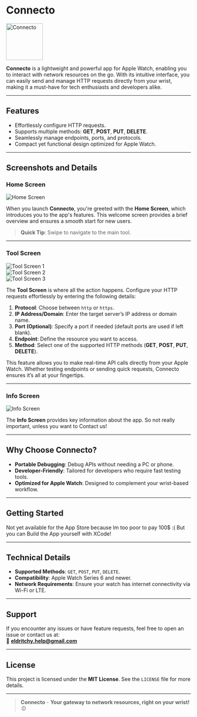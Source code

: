 
# **Connecto**  
<img src="https://github.com/wfxey/wfxey/blob/main/6.png?raw=true" alt="Connecto" width="100">


**Connecto** is a lightweight and powerful app for Apple Watch, enabling you to interact with network resources on the go. With its intuitive interface, you can easily send and manage HTTP requests directly from your wrist, making it a must-have for tech enthusiasts and developers alike.

---

## **Features**
- Effortlessly configure HTTP requests.
- Supports multiple methods: **GET**, **POST**, **PUT**, **DELETE**.
- Seamlessly manage endpoints, ports, and protocols.
- Compact yet functional design optimized for Apple Watch.

---

## **Screenshots and Details**

### **Home Screen**
![Home Screen](https://github.com/wfxey/wfxey/blob/main/5.png?raw=true)

When you launch **Connecto**, you're greeted with the **Home Screen**, which introduces you to the app's features. This welcome screen provides a brief overview and ensures a smooth start for new users.  
> **Quick Tip**: Swipe to navigate to the main tool.

---

### **Tool Screen**
![Tool Screen 1](https://github.com/wfxey/wfxey/blob/main/3.png?raw=true)  
![Tool Screen 2](https://github.com/wfxey/wfxey/blob/main/4.png?raw=true)  
![Tool Screen 3](https://github.com/wfxey/wfxey/blob/main/2.png?raw=true)

The **Tool Screen** is where all the action happens. Configure your HTTP requests effortlessly by entering the following details:

1. **Protocol**: Choose between `http` or `https`.
2. **IP Address/Domain**: Enter the target server’s IP address or domain name.
3. **Port (Optional)**: Specify a port if needed (default ports are used if left blank).
4. **Endpoint**: Define the resource you want to access.
5. **Method**: Select one of the supported HTTP methods (**GET**, **POST**, **PUT**, **DELETE**).

This feature allows you to make real-time API calls directly from your Apple Watch. Whether testing endpoints or sending quick requests, Connecto ensures it’s all at your fingertips.

---

### **Info Screen**
![Info Screen](https://github.com/wfxey/wfxey/blob/main/1.png?raw=true)

The **Info Screen** provides key information about the app. So not really important, unless you want to Contact us!

---

## **Why Choose Connecto?**
- **Portable Debugging**: Debug APIs without needing a PC or phone.  
- **Developer-Friendly**: Tailored for developers who require fast testing tools.  
- **Optimized for Apple Watch**: Designed to complement your wrist-based workflow.  

---

## **Getting Started**

Not yet available for the App Store because Im too poor to pay 100$ :(
But you can Build the App yourself with XCode!

---

## **Technical Details**
- **Supported Methods**: `GET`, `POST`, `PUT`, `DELETE`.  
- **Compatibility**: Apple Watch Series 6 and newer. 
- **Network Requirements**: Ensure your watch has internet connectivity via Wi-Fi or LTE.  

---

## **Support**
If you encounter any issues or have feature requests, feel free to open an issue or contact us at:  
📧 **eldritchy.help@gmail.com**

---

## **License**
This project is licensed under the **MIT License**. See the `LICENSE` file for more details.

---

> **Connecto** - **Your gateway to network resources, right on your wrist!**
:D
